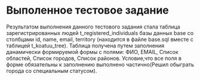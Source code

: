 # Выполенное тестовое задание 

	
   Результатом выполнения данного тестового задания стала таблица зарегистрированных людей t_registered_individuals базы данных base со столбцами id, name, email, territory (находится в файле base.sql вместе с таблицей t_koatuu_tree). 
	Таблица получена путем заполнения данамически формируемой формы с полями: ФИО, EMAIL, Список областей, Список городов, Список районов. 
	Условие,что все поля в форме обязательны к заполнению выполнено частично(Решил обыграть города со специальным статусом).
  

